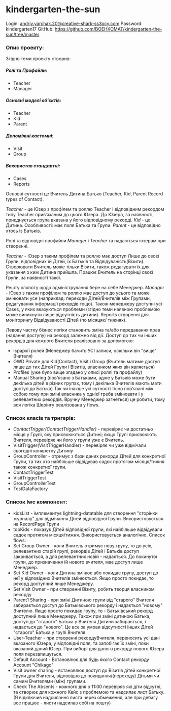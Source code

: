 # kindergarten-the-sun
Login: andriy.yarchak.20@creative-shark-ss3ocy.com
Password:  kindergarten17
GitHub: https://github.com/BOEHKOMAT/kindergarten-the-sun/tree/master

### Опис проекту:
Згідно теми проекту створив:
##### Ролі та Профайли:
- Teacher
- Manager
##### Основні моделі об‘єктів:
- Teacher
- Kid
- Parent
##### Допоміжні кастомні:
- Visit
- Group
##### Використав стандартні:
- Cases
- Reports

Основні сутності це Вчитель Дитина Батько (Teacher, Kid, Parent Record types of Contact).

*Teacher* - це Юзер з профілем та роллю Teacher і відповідним рекордом типу Teacher прив‘язаним до цього Юзера. До Юзера, за наявності, приєднується група вказана у його відповідному рекорді.
*Kid* - це Дитина. Особливості: має поля Батька та Групи.
*Parent* - це відповідно хтось із Батьків.

Ролі та відповідні профайли *Manager* i *Teacher* та надаються юзерам при створенні.

*Teacher* - Юзер з таким профілем та роллю має доступ Лише до своєї Групи, відповідних їй Дітей, їх Батьків та Відвідуваність(Візити). Створювати Вчитель може тільки Візити, також редагувати їх для указання з ким Дитина прийшла. Працює Вчитель на сторінці своєї Групи, за наявності такої.

Решту клопоту щодо адміністрування бере на себе Менеджер.
*Manager* - Юзер з таким профілем та роллю має доступ до усього та може змінювати усе (наприклад: переходи Дітей/Вчителів між Групами, редагування інформації рекордів тощо). Також менеджеру доступні усі Cases, у яких вказуються проблеми (згідно теми наявною проблемою може виникнути лише відсутність дитини). Reports створенні для моніторингу Відвідуваності Дітей (по місяцях/ тижнях).

Левову частку бізнес логіки становить зміна та/або передавання прав (надання доступу) на рекорд залежно від дії. 
Доступ до тих чи інших рекордів для кожного Вчителя реалізовано за допомогою:
- ієрархії ролей (Менеджер бачить УСІ записи, оскільки він "вище" Вчителя) 
- OWD Private для Kid(Contact), Visit i Group (Вчитель матиме доступ лише до тих Дітей Групи і Візитів, власником яких він являється)
- Profiles (уже було вище згадано у описі роллі та профайлу)
- Manual Sharing (пов'язано з Батьками, адже у Батьків може бути декілька дітей в різних групах, тому і декілька Вчителів мають мати доступ до Батька)
Так чи інакше усі сутності тісно пов'язані між собою тому при зміні власника у однієї треба змінювати і у релевантних рекордів. Вручну Менеджер загнеться) це робити, тому вся логіка Шерінгу реалізована у flows.

### Список класів та тригерів:
- _ContactTrigger(ContactTriggerHandler)_ - перевіряє чи достатньо місця у Групі, яку присвоюються Дитині; якщо Групі присвоюють Вчителя, перевіряє чи його у групи уже є Вчитель.
- VisitTrigger(VisitTriggerHandler) - перевіряє чи уже відмічали сьогодні конкретну Дитину
- GroupController - отримує з бази даних рекорди Дітей для конкретної Групи, та тих хто найбільше відвідував садок протягом місяця/тижня також конкретної групи.
- ContactTriggerTest
- VisitTriggerTest
- GroupControllerTest
- TestDataFactory
### Список lwc компонент:
- kidsList - імплементує lightning-datatable для створення "сторінки журналу" для відмічання Дітей відповідної Групи. Використовується на RecordPage Групи
- topKids - показує Дітей відповідної групи, які найбільше відвідували садок протягом місяця/тижня. Використовується аналогічно.
Список flows:
- Set Group Owner - коли Вчитель отримує нову групу, то до усіх, релевантних старій групі, рекордів Дітей i Батьків доступ закривається, а для релевантних новій - надається. До покинутої групи, до призначення їй нового вчителя, має доступ лише Менеджер.
- Set Kid Owner - коли Дитина змінює або покидає групу, доступ до неї у відповідних Вчителів змінюється. Якщо просто покидає, то рекорд доступний лише Менеджеру.
- Set Visit Owner - при створенні Візиту, робить творця власником рекорду
- Parent1 Sharing - при зміні Дитиною групи від "старого" Вчителя забирається доступ до Батьківського рекорду і надається "новому" Вчителю. Якщо просто покидає групу, то - Батьківський рекорд доступний лише Менеджеру.
Також при зміні дитиною Батька, доступ до "старого" Батька  у Вчителя Дитини забирається, і надається до "нового". Це все за умови відсутності інших Дітей "старого" Батька у групі Вчителя
- User-Teacher - при створенні рекордуВчителя, переносить усі дані вказаного Юзера, у відповідні поля, та запобігає їх зміні, поки вказаний даний Юзер. При виборі для даного рекорду нового Юзера поля перезапишуться.
- Default Account - Встановлює для будь якого Contact рекорду Account "Chikago"
- Visit owner sharing - встановлює доступ до Візитів дітей конкретної Групи для Вчителя, відповідно до покидання/(переходу)  Дітьми чи самим Вчителями (між) групами.
- Check The Absents - кожного дня о 11:00 перевіряє які діти відсутні, та створює для кожного Кейс з проблемою та надсилає лист Батьку. (Я відключив надсилання листа через обмеження, але при дебагу все працює - листи надсилав собі на пошту)

